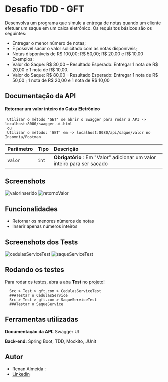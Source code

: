 # Desafio TDD - GFT

Desenvolva um programa que simule a entrega de notas quando um
cliente efetuar um saque em um caixa eletrônico. Os requisitos básicos
são os seguintes:
- Entregar o menor número de notas;
- É possível sacar o valor solicitado com as notas disponíveis;
- Notas disponíveis de R$ 100,00; R$ 50,00; R$ 20,00 e R$ 10,00
  Exemplos:
- Valor do Saque: R$ 30,00 – Resultado Esperado: Entregar 1 nota
  de R$ 20,00 e 1 nota de R$ 10,00.
- Valor do Saque: R$ 80,00 – Resultado Esperado: Entregar 1 nota
  de R$ 50,00 ; 1 nota de R$ 20,00 e 1 nota de R$ 10,00

  
## Documentação da API

#### Retornar um valor inteiro do Caixa Eletrônico

```http
 Utilizar o método 'GET' se abrir o Swagger para rodar a API -> localhost:8080/swagger-ui.html 
 ou
 Utilizar o método: 'GET' em -> localhost:8080/api/saque/valor no Insomnia/Postman
```

| Parâmetro   | Tipo       | Descrição                                   |
| :---------- | :--------- | :------------------------------------------ |
| `valor`      | `int` | **Obrigatório** : Em "Valor" adicionar um valor inteiro para ser sacado |




## Screenshots
![valorInserido](https://user-images.githubusercontent.com/98130954/167207221-e3204dd8-f8fa-401d-8b4c-a7f8d387d3a6.png)
![retornoValor](https://user-images.githubusercontent.com/98130954/167207229-03e0dee6-92c8-44a7-923a-0abf2a7d555c.png)

## Funcionalidades

- Retornar os menores números de notas
- Inserir apenas números inteiros

## Screenshots dos Tests
![cedulasServiceTest](https://user-images.githubusercontent.com/98130954/167207256-ac5e79eb-d4cd-4aa9-858c-fbdfb19fc933.png)
![saqueServiceTest](https://user-images.githubusercontent.com/98130954/167207261-0855312a-d2a0-458c-a35f-6ce766ae0347.png)

## Rodando os testes

Para rodar os testes, abra a aba **Test** no projeto!

```
  Src > Test > gft.com > CedulasServiceTest
  ###Testar o CedulasService
  Src > Test > gft.com > SaqueServiceTest
  ###Testar o SaqueService
```


## Ferramentas utilizadas
**Documentação da API:** Swagger UI

**Back-end:** Spring Boot, TDD, Mockito, JUnit


## Autor
- Renan Almeida :
- [Linkedin](https:///www.linkedin.com/in/renan-almeida-025b74220/)

